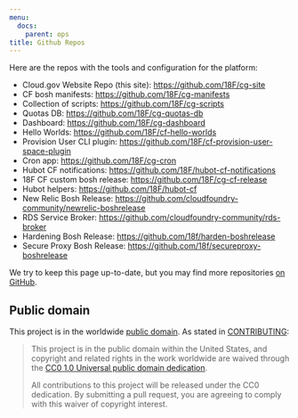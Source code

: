 ```yaml
---
menu:
  docs:
    parent: ops
title: Github Repos
---
```


Here are the repos with the tools and configuration for the platform:

- Cloud.gov Website Repo (this site): https://github.com/18F/cg-site
- CF bosh manifests: https://github.com/18F/cg-manifests
- Collection of scripts: https://github.com/18F/cg-scripts
- Quotas DB: https://github.com/18F/cg-quotas-db
- Dashboard: https://github.com/18F/cg-dashboard
- Hello Worlds: https://github.com/18F/cf-hello-worlds
- Provision User CLI plugin: https://github.com/18F/cf-provision-user-space-plugin
- Cron app: https://github.com/18F/cg-cron
- Hubot CF notifications: https://github.com/18F/hubot-cf-notifications
- 18F CF custom bosh release: https://github.com/18F/cg-cf-release
- Hubot helpers: https://github.com/18F/hubot-cf
- New Relic Bosh Release: https://github.com/cloudfoundry-community/newrelic-boshrelease
- RDS Service Broker: https://github.com/cloudfoundry-community/rds-broker
- Hardening Bosh Release: https://github.com/18f/harden-boshrelease
- Secure Proxy Bosh Release: https://github.com/18f/secureproxy-boshrelease

We try to keep this page up-to-date, but you may find more repositories [on GitHub](https://github.com/search?o=desc&q=user%3A18F+%28cf+OR+cg+OR+%22cloud+foundry%22+OR+cloud.gov%29+NOT+cfn&ref=searchresults&s=updated&type=Repositories&utf8=%E2%9C%93).

## Public domain

This project is in the worldwide [public domain](https://github.com/18F/cg-site/blob/master/LICENSE.md). As stated in [CONTRIBUTING](https://github.com/18F/cg-site/blob/master/CONTRIBUTING.md):

> This project is in the public domain within the United States, and copyright and related rights in the work worldwide are waived through the [CC0 1.0 Universal public domain dedication](https://creativecommons.org/publicdomain/zero/1.0/).
>
> All contributions to this project will be released under the CC0 dedication. By submitting a pull request, you are agreeing to comply with this waiver of copyright interest.
